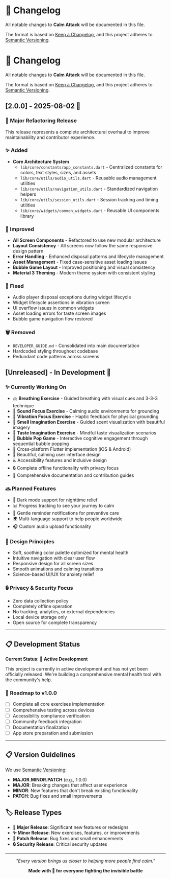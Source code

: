# 📝 Changelog

All notable changes to **Calm Attack** will be documented in this file.

The format is based on [Keep a Changelog](https://keepachangelog.com/en/1.0.0/),
and this project adheres to [Semantic Versioning](https://semver.org/spec/v2.0.0.html).

# 📝 Changelog

All notable changes to **Calm Attack** will be documented in this file.

The format is based on [Keep a Changelog](https://keepachangelog.com/en/1.0.0/),
and this project adheres to [Semantic Versioning](https://semver.org/spec/v2.0.0.html).

## [2.0.0] - 2025-08-02 🎉

### 🚀 Major Refactoring Release
This release represents a complete architectural overhaul to improve maintainability and contributor experience.

### ✨ Added
- **Core Architecture System**
  - `lib/core/constants/app_constants.dart` - Centralized constants for colors, text styles, sizes, and assets
  - `lib/core/utils/audio_utils.dart` - Reusable audio management utilities
  - `lib/core/utils/navigation_utils.dart` - Standardized navigation helpers
  - `lib/core/utils/session_utils.dart` - Session tracking and timing utilities
  - `lib/core/widgets/common_widgets.dart` - Reusable UI components library

### 🔧 Improved
- **All Screen Components** - Refactored to use new modular architecture
- **Layout Consistency** - All screens now follow the same responsive design pattern
- **Error Handling** - Enhanced disposal patterns and lifecycle management
- **Asset Management** - Fixed case-sensitive asset loading issues
- **Bubble Game Layout** - Improved positioning and visual consistency
- **Material 3 Theming** - Modern theme system with consistent styling

### 🐛 Fixed
- Audio player disposal exceptions during widget lifecycle
- Widget lifecycle assertions in vibration screen
- UI overflow issues in common widgets
- Asset loading errors for taste screen images
- Bubble game navigation flow restored

### 🗑️ Removed
- `DEVELOPER_GUIDE.md` - Consolidated into main documentation
- Hardcoded styling throughout codebase
- Redundant code patterns across screens

## [Unreleased] - In Development 🚧

### ✨ Currently Working On
- 🫁 **Breathing Exercise** - Guided breathing with visual cues and 3-3-3 technique
- 🎵 **Sound Focus Exercise** - Calming audio environments for grounding
- 📳 **Vibration Focus Exercise** - Haptic feedback for physical grounding
- 🌸 **Smell Imagination Exercise** - Guided scent visualization with beautiful imagery
- 🍃 **Taste Imagination Exercise** - Mindful taste visualization scenarios
- 🫧 **Bubble Pop Game** - Interactive cognitive engagement through sequential bubble popping
- 📱 Cross-platform Flutter implementation (iOS & Android)
- 🎨 Beautiful, calming user interface design
- ♿ Accessibility features and inclusive design
- 🔒 Complete offline functionality with privacy focus
- 📖 Comprehensive documentation and contribution guides

### 🔜 Planned Features
- 🌙 Dark mode support for nighttime relief
- 📊 Progress tracking to see your journey to calm
- 🔔 Gentle reminder notifications for preventive care
- 🌍 Multi-language support to help people worldwide
- 🎧 Custom audio upload functionality

### 🎨 Design Principles
- Soft, soothing color palette optimized for mental health
- Intuitive navigation with clear user flow
- Responsive design for all screen sizes
- Smooth animations and calming transitions
- Science-based UI/UX for anxiety relief

### 🔒 Privacy & Security Focus
- Zero data collection policy
- Completely offline operation
- No tracking, analytics, or external dependencies
- Local device storage only
- Open source for complete transparency

---

## 📋 Development Status

**Current Status**: 🚧 **Active Development**

This project is currently in active development and has not yet been officially released. We're building a comprehensive mental health tool with the community's help. 

### 🎯 Roadmap to v1.0.0
- [ ] Complete all core exercises implementation
- [ ] Comprehensive testing across devices
- [ ] Accessibility compliance verification
- [ ] Community feedback integration
- [ ] Documentation finalization
- [ ] App store preparation and submission

---

## 📋 Version Guidelines

We use [Semantic Versioning](https://semver.org/):
- **MAJOR.MINOR.PATCH** (e.g., 1.0.0)
- **MAJOR**: Breaking changes that affect user experience
- **MINOR**: New features that don't break existing functionality
- **PATCH**: Bug fixes and small improvements

## 🏷️ Release Types

- **🚀 Major Release**: Significant new features or redesigns
- **✨ Minor Release**: New exercises, features, or improvements
- **🔧 Patch Release**: Bug fixes and small enhancements
- **🔒 Security Release**: Critical security updates

---

<div align="center">

*"Every version brings us closer to helping more people find calm."*

**Made with 💙 for everyone fighting the invisible battle**

</div>
